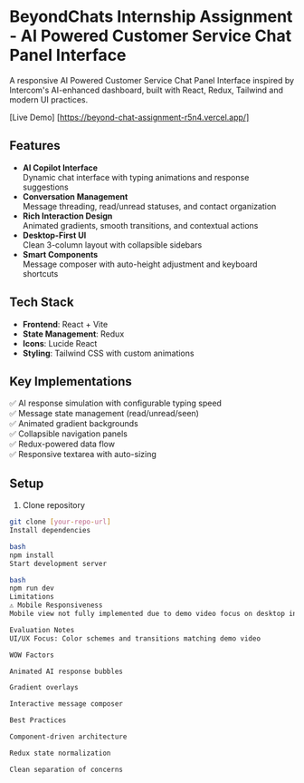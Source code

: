 # BeyondChats Internship Assignment - AI Powered Customer Service Chat Panel Interface

A responsive AI Powered Customer Service Chat Panel Interface inspired by Intercom's AI-enhanced dashboard, built with React, Redux, Tailwind and modern UI practices.

[Live Demo] [https://beyond-chat-assignment-r5n4.vercel.app/]

## Features
- **AI Copilot Interface**  
  Dynamic chat interface with typing animations and response suggestions
- **Conversation Management**  
  Message threading, read/unread statuses, and contact organization
- **Rich Interaction Design**  
  Animated gradients, smooth transitions, and contextual actions
- **Desktop-First UI**  
  Clean 3-column layout with collapsible sidebars
- **Smart Components**  
  Message composer with auto-height adjustment and keyboard shortcuts

## Tech Stack
- **Frontend**: React + Vite
- **State Management**: Redux
- **Icons**: Lucide React
- **Styling**: Tailwind CSS with custom animations

## Key Implementations
✅ AI response simulation with configurable typing speed  
✅ Message state management (read/unread/seen)  
✅ Animated gradient backgrounds  
✅ Collapsible navigation panels  
✅ Redux-powered data flow  
✅ Responsive textarea with auto-sizing  

## Setup
1. Clone repository
```bash
git clone [your-repo-url]
Install dependencies

bash
npm install
Start development server

bash
npm run dev
Limitations
⚠️ Mobile Responsiveness
Mobile view not fully implemented due to demo video focus on desktop interface. Desktop UI has been prioritized per assignment notes.

Evaluation Notes
UI/UX Focus: Color schemes and transitions matching demo video

WOW Factors

Animated AI response bubbles

Gradient overlays

Interactive message composer

Best Practices

Component-driven architecture

Redux state normalization

Clean separation of concerns
